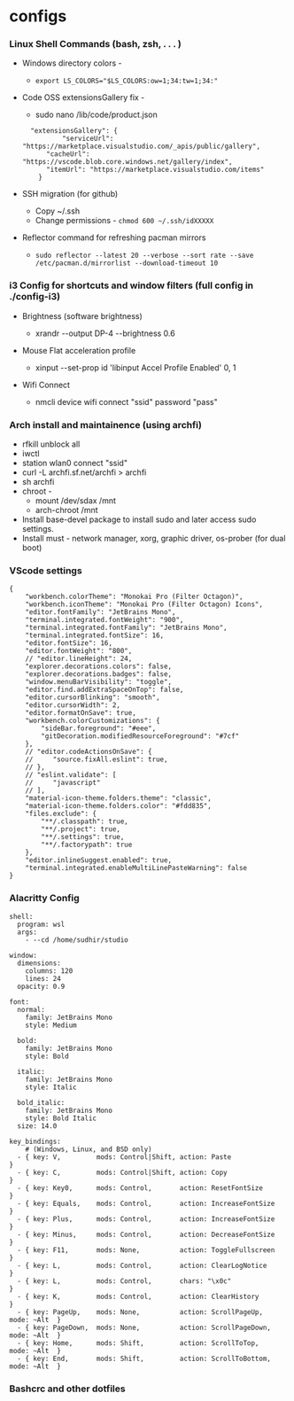 # configs

### Linux Shell Commands (bash, zsh, . . . )

- Windows directory colors -

  - `export LS_COLORS="$LS_COLORS:ow=1;34:tw=1;34:"`
- Code OSS extensionsGallery fix -

  - sudo nano /lib/code/product.json

  ```
    "extensionsGallery": {
            "serviceUrl": "https://marketplace.visualstudio.com/_apis/public/gallery",
        "cacheUrl": "https://vscode.blob.core.windows.net/gallery/index",
        "itemUrl": "https://marketplace.visualstudio.com/items"
      }
  ```
- SSH migration (for github)

  - Copy ~/.ssh
  - Change permissions - `chmod 600 ~/.ssh/idXXXXX`

- Reflector command for refreshing pacman mirrors

  - `sudo reflector --latest 20 --verbose --sort rate --save /etc/pacman.d/mirrorlist --download-timeout 10`
  
### i3 Config for shortcuts and window filters (full config in ./config-i3)

- Brightness (software brightness)

  - xrandr --output DP-4 --brightness 0.6
- Mouse Flat acceleration profile

  - xinput --set-prop id 'libinput Accel Profile Enabled' 0, 1
- Wifi Connect

  - nmcli device wifi connect "ssid" password "pass"

### Arch install and maintainence (using archfi)

- rfkill unblock all
- iwctl
- station wlan0 connect "ssid"
- curl -L archfi.sf.net/archfi > archfi
- sh archfi
- chroot -
  - mount /dev/sdax /mnt
  - arch-chroot /mnt
- Install base-devel package to install sudo and later access sudo settings.
- Install must - network manager, xorg, graphic driver, os-prober (for dual boot)

### VScode settings

```
{
    "workbench.colorTheme": "Monokai Pro (Filter Octagon)",
    "workbench.iconTheme": "Monokai Pro (Filter Octagon) Icons",
    "editor.fontFamily": "JetBrains Mono",
    "terminal.integrated.fontWeight": "900",
    "terminal.integrated.fontFamily": "JetBrains Mono",
    "terminal.integrated.fontSize": 16,
    "editor.fontSize": 16,
    "editor.fontWeight": "800",
    // "editor.lineHeight": 24,
    "explorer.decorations.colors": false,
    "explorer.decorations.badges": false,
    "window.menuBarVisibility": "toggle",
    "editor.find.addExtraSpaceOnTop": false,
    "editor.cursorBlinking": "smooth",
    "editor.cursorWidth": 2,
    "editor.formatOnSave": true,
    "workbench.colorCustomizations": {
        "sideBar.foreground": "#eee",
        "gitDecoration.modifiedResourceForeground": "#7cf"
    },
    // "editor.codeActionsOnSave": {
    //     "source.fixAll.eslint": true,
    // },
    // "eslint.validate": [
    //     "javascript"
    // ],
    "material-icon-theme.folders.theme": "classic",
    "material-icon-theme.folders.color": "#fdd835",
    "files.exclude": {
        "**/.classpath": true,
        "**/.project": true,
        "**/.settings": true,
        "**/.factorypath": true
    },
    "editor.inlineSuggest.enabled": true,
    "terminal.integrated.enableMultiLinePasteWarning": false
}
```

### Alacritty Config

```
shell:
  program: wsl
  args:
    - --cd /home/sudhir/studio

window:
  dimensions:
    columns: 120
    lines: 24
  opacity: 0.9

font:
  normal:
    family: JetBrains Mono
    style: Medium

  bold:
    family: JetBrains Mono
    style: Bold

  italic:
    family: JetBrains Mono
    style: Italic

  bold_italic:
    family: JetBrains Mono
    style: Bold Italic
  size: 14.0

key_bindings:
    # (Windows, Linux, and BSD only)
  - { key: V,         mods: Control|Shift, action: Paste                       }
  - { key: C,         mods: Control|Shift, action: Copy                        }
  - { key: Key0,      mods: Control,       action: ResetFontSize               }
  - { key: Equals,    mods: Control,       action: IncreaseFontSize            }
  - { key: Plus,      mods: Control,       action: IncreaseFontSize            }
  - { key: Minus,     mods: Control,       action: DecreaseFontSize            }
  - { key: F11,       mods: None,          action: ToggleFullscreen            }
  - { key: L,         mods: Control,       action: ClearLogNotice              }
  - { key: L,         mods: Control,       chars: "\x0c"                       }
  - { key: K,         mods: Control,       action: ClearHistory                }
  - { key: PageUp,    mods: None,          action: ScrollPageUp,   mode: ~Alt  }
  - { key: PageDown,  mods: None,          action: ScrollPageDown, mode: ~Alt  }
  - { key: Home,      mods: Shift,         action: ScrollToTop,    mode: ~Alt  }
  - { key: End,       mods: Shift,         action: ScrollToBottom, mode: ~Alt  }
```

### Bashcrc and other dotfiles
